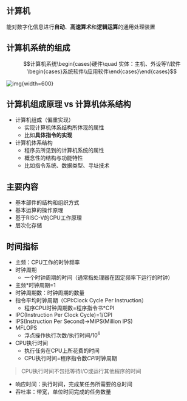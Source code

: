 ## 计算机

能对数字化信息进行**自动**、**高速算术**和**逻辑运算**的通用处理装置

## 计算机系统的组成

$$计算机系统\begin{cases}硬件\quad 实体：主机、外设等\\软件\begin{cases}系统软件\\应用软件\end{cases}\end{cases}$$

![img](https://github.com/DINOREXNB/DINOREXNB.github.io/blob/main/docs/images/jz1-1.png?raw=true){width=600}

## 计算机组成原理 vs 计算机体系结构

- 计算机组成（偏重实现）
    - 实现计算机体系结构所体现的属性
    - 比如**具体指令的实现**
- 计算机体系结构
    - 程序员所见到的计算机系统的属性
    - 概念性的结构与功能特性
    - 比如指令系统、数据类型、寻址技术

## 主要内容

- 基本部件的结构和组织方式
- 基本运算的操作原理
- 基于RISC-V的CPU工作原理
- 层次化存储

## 时间指标

- 主频：CPU工作的时钟频率
- 时钟周期
    - 一个时钟周期的时间（通常指处理器在固定频率下运行的时钟）
- 主频*时钟周期=1
- 时钟周期数：时钟周期的数量
- 指令平均时钟周期（CPI:Clock Cycle Per Instruction）
    - 程序CPU时钟周期数=程序指令书*CPI
- IPC(Instruction Per Clock Cycle)=1/CPI
- IPS(Instruction Per Second)$\to$MIPS(Million IPS)
- MFLOPS
    - 浮点操作执行次数/执行时间/$10^6$
- CPU执行时间
    - 执行任务在CPU上所花费的时间
    - CPU执行时间=程序指令数*CPI*时钟周期

> CPU执行时间不包括等待I/O或运行其他程序的时间

- 响应时间：执行时间，完成某任务所需要的总时间
- 吞吐率：带宽，单位时间完成的任务数量